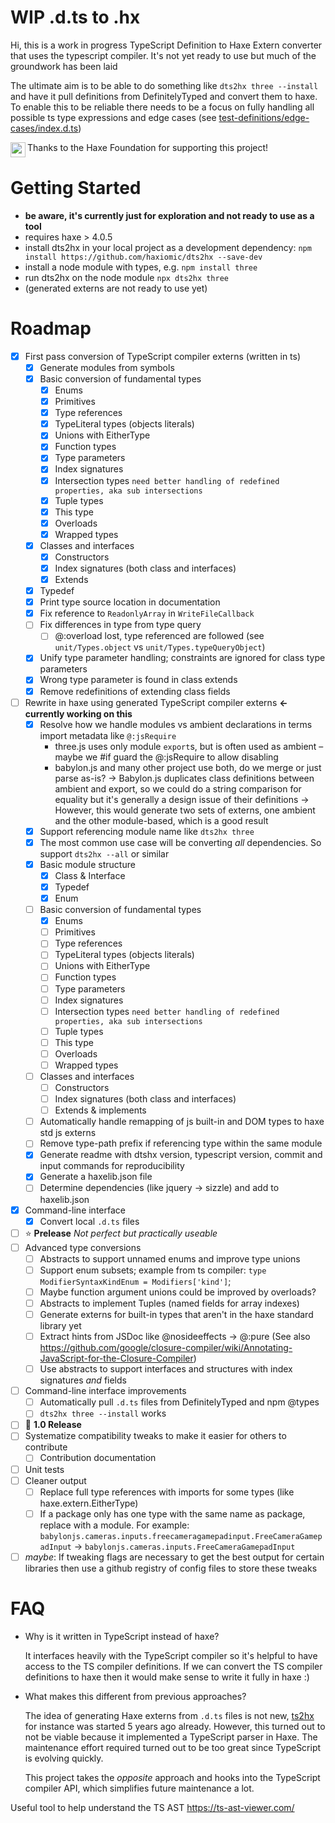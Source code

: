 # WIP .d.ts to .hx

Hi, this is a work in progress TypeScript Definition to Haxe Extern converter that uses the typescript compiler. It's not yet ready to use but much of the groundwork has been laid

The ultimate aim is to be able to do something like `dts2hx three --install` and have it pull definitions from DefinitelyTyped and convert them to haxe. To enable this to be reliable there needs to be a focus on fully handling all possible ts type expressions and edge cases (see [test-definitions/edge-cases/index.d.ts](test-definitions/edge-cases/index.d.ts))

<img src="https://user-images.githubusercontent.com/3742992/71644204-854b4d80-2cbc-11ea-85f9-93c63df51fe3.png" height="24" align="left"> Thanks to the Haxe Foundation for supporting this project!

# Getting Started
- **be aware, it's currently just for exploration and not ready to use as a tool**
- requires haxe > 4.0.5
- install dts2hx in your local project as a development dependency:
    `npm install https://github.com/haxiomic/dts2hx --save-dev`
- install a node module with types, e.g. `npm install three`
- run dts2hx on the node module `npx dts2hx three`
- (generated externs are not ready to use yet)

# Roadmap
- [x] First pass conversion of TypeScript compiler externs (written in ts)
    - [x] Generate modules from symbols
    - [x] Basic conversion of fundamental types
        - [x] Enums
        - [x] Primitives
        - [x] Type references
        - [x] TypeLiteral types (objects literals)
        - [x] Unions with EitherType
        - [x] Function types
        - [x] Type parameters
        - [x] Index signatures
        - [x] Intersection types `need better handling of redefined properties, aka sub intersections`
        - [x] Tuple types
        - [x] This type
        - [x] Overloads
        - [x] Wrapped types
    - [x] Classes and interfaces
        - [x] Constructors
        - [x] Index signatures (both class and interfaces)
        - [x] Extends
    - [x] Typedef
    - [x] Print type source location in documentation
    - [x] Fix reference to `ReadonlyArray` in `WriteFileCallback`
    - [ ] Fix differences in type from type query
        - [ ] @:overload lost, type referenced are followed (see `unit/Types.object` vs `unit/Types.typeQueryObject`)
    - [x] Unify type parameter handling; constraints are ignored for class type parameters
    - [x] Wrong type parameter is found in class extends
    - [x] Remove redefinitions of extending class fields
- [ ] Rewrite in haxe using generated TypeScript compiler externs **← currently working on this**
    - [x] Resolve how we handle modules vs ambient declarations in terms import metadata like `@:jsRequire`
        - three.js uses only module `export`s, but is often used as ambient – maybe we #if guard the @:jsRequire to allow disabling
        - babylon.js and many other project use both, do we merge or just parse as-is?
            -> Babylon.js duplicates class definitions between ambient and export, so we could do a string comparison for equality but it's generally a design issue of their definitions
            -> However, this would generate two sets of externs, one ambient and the other module-based, which is a good result
    - [x] Support referencing module name like `dts2hx three`
    - [x] The most common use case will be converting _all_ dependencies. So support `dts2hx --all` or similar
    - [x] Basic module structure
        - [x] Class & Interface
        - [x] Typedef
        - [x] Enum
    - [ ] Basic conversion of fundamental types
        - [x] Enums
        - [ ] Primitives
        - [ ] Type references
        - [ ] TypeLiteral types (objects literals)
        - [ ] Unions with EitherType
        - [ ] Function types
        - [ ] Type parameters
        - [ ] Index signatures
        - [ ] Intersection types `need better handling of redefined properties, aka sub intersections`
        - [ ] Tuple types
        - [ ] This type
        - [ ] Overloads
        - [ ] Wrapped types
    - [ ] Classes and interfaces
        - [ ] Constructors
        - [ ] Index signatures (both class and interfaces)
        - [ ] Extends & implements
    - [ ] Automatically handle remapping of js built-in and DOM types to haxe std js externs
    - [ ] Remove type-path prefix if referencing type within the same module
    - [x] Generate readme with dtshx version, typescript version, commit and input commands for reproducibility
    - [x] Generate a haxelib.json file
    - [ ] Determine dependencies (like jquery -> sizzle) and add to haxelib.json
- [x] Command-line interface
    - [x] Convert local `.d.ts` files
- [ ] :star: **Prelease** *Not perfect but practically useable*
- [ ] Advanced type conversions
    - [ ] Abstracts to support unnamed enums and improve type unions
    - [ ] Support enum subsets; example from ts compiler: `type ModifierSyntaxKindEnum = Modifiers['kind']`;
    - [ ] Maybe function argument unions could be improved by overloads?
    - [ ] Abstracts to implement Tuples (named fields for array indexes)
    - [ ] Generate externs for built-in types that aren't in the haxe standard library yet
    - [ ] Extract hints from JSDoc like @nosideeffects -> @:pure (See also https://github.com/google/closure-compiler/wiki/Annotating-JavaScript-for-the-Closure-Compiler)
    - [ ] Use abstracts to support interfaces and structures with index signatures _and_ fields
- [ ] Command-line interface improvements
    - [ ] Automatically pull `.d.ts` files from DefinitelyTyped and npm @types
    - [ ] `dts2hx three --install` works
- [ ] :star2: **1.0 Release**
- [ ] Systematize compatibility tweaks to make it easier for others to contribute
    - [ ] Contribution documentation
- [ ] Unit tests
- [ ] Cleaner output
    - [ ] Replace full type references with imports for some types (like haxe.extern.EitherType)
    - [ ] If a package only has one type with the same name as package, replace with a module. For example:
        `babylonjs.cameras.inputs.freecameragamepadinput.FreeCameraGamepadInput` -> `babylonjs.cameras.inputs.FreeCameraGamepadInput`
- [ ] *maybe*: If tweaking flags are necessary to get the best output for certain libraries then use a github registry of config files to store these tweaks

# FAQ
- Why is it written in TypeScript instead of haxe?

    It interfaces heavily with the TypeScript compiler so it's helpful to have access to the TS compiler definitions. If we can convert the TS compiler definitions to haxe then it would make sense to write it fully in haxe :)

- What makes this different from previous approaches?

   The idea of generating Haxe externs from `.d.ts` files is not new, [ts2hx](https://github.com/Simn/ts2hx) for instance was started 5 years ago already. However, this turned out to not be viable because it implemented a TypeScript parser in Haxe. The maintenance effort required turned out to be too great since TypeScript is evolving quickly.

   This project takes the _opposite_ approach and hooks into the TypeScript compiler API, which simplifies future maintenance a lot.

Useful tool to help understand the TS AST https://ts-ast-viewer.com/
